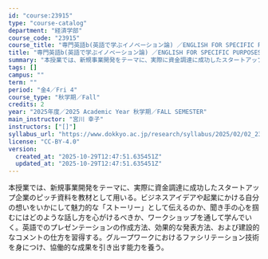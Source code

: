 ```yaml
---
id: "course:23915"
type: "course-catalog"
department: "経済学部"
course_code: "23915"
course_title: "専門英語b(英語で学ぶイノベーション論) ／ENGLISH FOR SPECIFIC PURPOSES(B)"
title: "専門英語b(英語で学ぶイノベーション論) ／ENGLISH FOR SPECIFIC PURPOSES(B)"
summary: "本授業では、新規事業開発をテーマに、実際に資金調達に成功したスタートアップ企業のピッチ資料を教材として用いる。ビジネスアイデアや起業にかける自分の想いをいかにして魅力的な「ストーリー」として伝えるのか、聞き手の心を掴むにはどのような話し方を…"
tags: []
campus: ""
term: ""
period: "金4／Fri 4"
course_type: "秋学期／Fall"
credits: 2
year: "2025年度／2025 Academic Year 秋学期／FALL SEMESTER"
main_instructor: "宮川 幸子"
instructors: ["[]"]
syllabus_url: "https://www.dokkyo.ac.jp/research/syllabus/2025/02/02_23915_ja_JP.html"
license: "CC-BY-4.0"
version:
  created_at: "2025-10-29T12:47:51.635451Z"
  updated_at: "2025-10-29T12:47:51.635451Z"
---
```

本授業では、新規事業開発をテーマに、実際に資金調達に成功したスタートアップ企業のピッチ資料を教材として用いる。ビジネスアイデアや起業にかける自分の想いをいかにして魅力的な「ストーリー」として伝えるのか、聞き手の心を掴むにはどのような話し方を心がけるべきか、ワークショップを通して学んでいく。英語でのプレゼンテーションの作成方法、効果的な発表方法、および建設的なコメントの仕方を習得する。グループワークにおけるファシリテーション技術を身につけ、協働的な成果を引き出す能力を養う。
